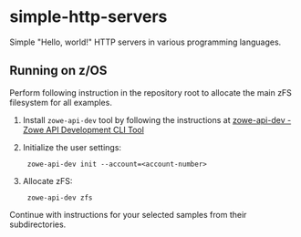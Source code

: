# simple-http-servers

Simple "Hello, world!" HTTP servers in various programming languages.

## Running on z/OS

Perform following instruction in the repository root to allocate the main zFS filesystem for all examples.

1. Install `zowe-api-dev` tool by following the instructions at [zowe-api-dev - Zowe API Development CLI Tool](https://github.com/zowe/sample-spring-boot-api-service/blob/master/zowe-rest-api-sample-spring/docs/devtool.md)

2. Initialize the user settings:

        zowe-api-dev init --account=<account-number>

3. Allocate zFS:

        zowe-api-dev zfs

Continue with instructions for your selected samples from their subdirectories.